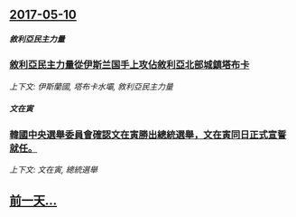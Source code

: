 ## [2017-05-10](/zh/news/2017/05/10/index.md)

##### 敘利亞民主力量
### [敘利亞民主力量從伊斯兰国手上攻佔敘利亞北部城鎮塔布卡 ](/zh/news/2017/05/10/敘利亞民主力量從伊斯兰国手上攻佔敘利亞北部城鎮塔布卡.md)
_上下文: 伊斯蘭國, 塔布卡水壩, 敘利亞民主力量_

##### 文在寅
### [韓國中央選舉委員會確認文在寅勝出總統選舉，文在寅同日正式宣誓就任。 ](/zh/news/2017/05/10/韓國中央選舉委員會確認文在寅勝出總統選舉-文在寅同日正式宣誓就任.md)
_上下文: 文在寅, 總統選舉_

## [前一天...](/zh/news/2017/05/9/index.md)

